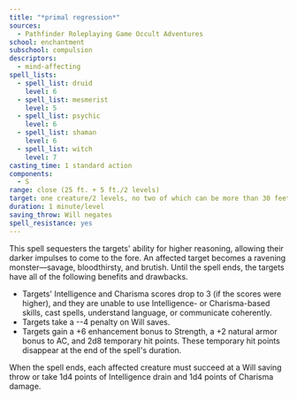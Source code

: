 ```yaml
---
title: "*primal regression*"
sources:
  - Pathfinder Roleplaying Game Occult Adventures
school: enchantment
subschool: compulsion
descriptors:
  - mind-affecting
spell_lists:
  - spell_list: druid
    level: 6
  - spell_list: mesmerist
    level: 5
  - spell_list: psychic
    level: 6
  - spell_list: shaman
    level: 6
  - spell_list: witch
    level: 7
casting_time: 1 standard action
components:
  - S
range: close (25 ft. + 5 ft./2 levels)
target: one creature/2 levels, no two of which can be more than 30 feet apart
duration: 1 minute/level
saving_throw: Will negates
spell_resistance: yes
---
```


This spell sequesters the targets' ability for higher reasoning, allowing their darker impulses to come to the fore. An affected target becomes a ravening monster—savage, bloodthirsty, and brutish. Until the spell ends, the targets have all of the following benefits and drawbacks.

- Targets' Intelligence and Charisma scores drop to 3 (if the scores were higher), and they are unable to use Intelligence- or Charisma-based skills, cast spells, understand language, or communicate coherently.
- Targets take a --4 penalty on Will saves.
- Targets gain a +6 enhancement bonus to Strength, a +2 natural armor bonus to AC, and 2d8 temporary hit points. These temporary hit points disappear at the end of the spell's duration.

When the spell ends, each affected creature must succeed at a Will saving throw or take 1d4 points of Intelligence drain and 1d4 points of Charisma damage.

